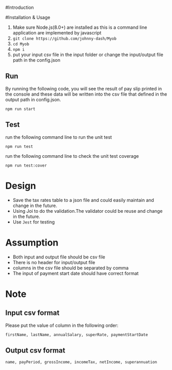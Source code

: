 #Introduction

#Installation & Usage

1.  Make sure Node.js(8.0+) are installed as this is a command line application are implemented by javascript
2.  `git clone https://github.com/johnny-dash/Myob`
3.  `cd Myob`
4.  `npm i`
5.  put your input csv file in the input folder or change the input/output file path in the config.json

## Run

By running the following code, you will see the result of pay slip printed in the console and these data will be written into the csv file that defined in the output path in config.json.

`npm run start`

## Test

run the following command line to run the unit test

`npm run test`

run the following command line to check the unit test coverage

`npm run test:cover`

# Design

* Save the tax rates table to a json file and could easily maintain and change in the future.
* Using Joi to do the validation.The validator could be reuse and change in the future.
* Use `Jest` for testing

# Assumption

* Both input and output file should be csv file
* There is no header for input/output file
* columns in the csv file should be separated by comma
* The input of payment start date should have correct format

# Note

## Input csv format

Please put the value of column in the following order:

`firstName, lastName, annualSalary, superRate, paymentStartDate`

## Output csv format

`name, payPeriod, grossIncome, incomeTax, netIncome, superannuation`

